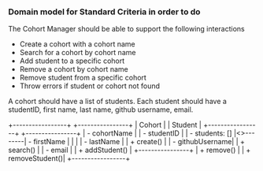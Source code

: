 ### Domain model for Standard Criteria  in order to do 
The Cohort Manager should be able to support the following interactions

- Create a cohort with a cohort name
- Search for a cohort by cohort name
- Add student to a specific cohort
- Remove a cohort by cohort name
- Remove student from a specific cohort
- Throw errors if student or cohort not found

A cohort should have a list of students. Each student should have a studentID, first name, last name, github username, email.

+-----------------+          +----------------+
|     Cohort      |          |    Student     |
+-----------------+          +----------------+
| - cohortName    |          | - studentID    |
| - students: []  |<>--------| - firstName    |
|                 |          | - lastName     |
| + create()      |          | - githubUsername|
| + search()      |          | - email        |
| + addStudent()  |          +----------------+
| + remove()      |
| + removeStudent()|
+-----------------+
